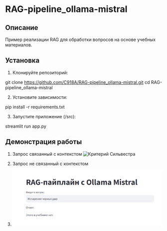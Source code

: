 # RAG-pipeline_ollama-mistral
## Описание
Пример реализации RAG для обработки вопросов на основе учебных материалов.

## Установка
1. Клонируйте репозиторий:

git clone https://github.com/C918A/RAG-pipeline_ollama-mistral.git cd RAG-pipeline_ollama-mistral

2. Установите зависимости:

pip install -r requirements.txt

3. Запустите приложение (/src):

streamlit run app.py

## Демонстрация работы
1. Запрос связанный с контекстом
![Критерий Сильвестра](img/1.png)

2. Запрос не связанный с контекстом
3. ![Испарение черных дыр](img/2.png)
